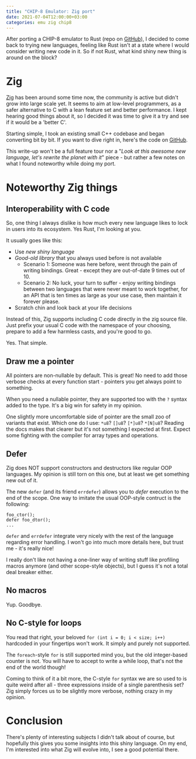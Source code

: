 ```yaml
---
title: "CHIP-8 Emulator: Zig port"
date: 2021-07-04T12:00:00+03:00
categories: emu zig chip8
---
```


After porting a CHIP-8 emulator to Rust (repo on [GitHub](https://github.com/Ryp/chip8-emu-rs)),
I decided to come back to trying new languages, feeling like Rust isn't at a state where I would consider writing new code in it.
So if not Rust, what kind shiny new thing is around on the block?

# Zig

[Zig](https://ziglang.org) has been around some time now, the community is active but didn't grow into large scale yet.
It seems to aim at low-level programmers, as a safer alternative to C with a lean feature set and better performance.
I kept hearing good things about it, so I decided it was time to give it a try and see if it would be a 'better C'.

Starting simple, I took an existing small C++ codebase and began converting bit by bit.
If you want to dive right in, here's the code on [GitHub](https://github.com/Ryp/chip8-emu-zig).

This write-up won't be a full feature tour nor a "*Look at this awesome new language, let's rewrite the planet with it*" piece -
but rather a few notes on what I found noteworthy while doing my port.

# Noteworthy Zig things

## Interoperability with C code

So, one thing I always dislike is how much every new language likes to lock in users into its ecosystem.
Yes Rust, I'm looking at you.

It usually goes like this:
- Use *new shiny language*
- *Good-old library* that you always used before is not available
    * Scenario 1: Someone was here before, went through the pain of writing bindings.
      Great - except they are out-of-date 9 times out of 10.
    * Scenario 2: No luck, your turn to suffer - enjoy writing bindings between two languages that were never meant to work together,
      for an API that is ten times as large as your use case, then maintain it forever please.
- Scratch chin and look back at your life decisions

Instead of this, Zig supports including C code directly in the zig source file.
Just prefix your usual C code with the namespace of your choosing,
prepare to add a few harmless casts, and you're good to go.

Yes. That simple.

## Draw me a pointer

All pointers are non-nullable by default. This is great! No need to add those verbose checks at every function start - pointers you get always point to something.

When you need a nullable pointer, they are supported too with the `?` syntax added to the type.
It's a big win for safety in my opinion.

One slightly more uncomfortable side of pointer are the small zoo of variants that exist. Which one do I use: `*u8`? `[]u8`? `[*]u8`? `*[N]u8`?
Reading the docs makes that clearer but it's not something I expected at first. Expect some fighting with the compiler for array types and operations.

## Defer

Zig does NOT support constructors and destructors like regular OOP languages. My opinion is still torn on this one, but at least we get something new out of it.

The new `defer` (and its friend `errdefer`) allows you to *defer* execution to the end of the scope.
One way to imitate the usual OOP-style contruct is the following:
```zig
foo_ctor();
defer foo_dtor();
...
```

`defer` and `errdefer` integrate very nicely with the rest of the language regarding error handling. I won't go into much more details here, but trust me - it's really nice!

I really don't like not having a one-liner way of writing stuff like profiling macros anymore (and other scope-style objects), but I guess it's not a total deal breaker either.

## No macros

Yup. Goodbye.

## No C-style for loops

You read that right, your beloved `for (int i = 0; i < size; i++)` hardcoded in your fingertips won't work. It simply and purely not supported.

The `foreach`-style `for` is still supported mind you, but the old integer-based counter is not.
You will have to accept to write a while loop, that's not the end of the world though!

Coming to think of it a bit more, the C-style `for` syntax we are so used to is quite weird after all -
three expressions inside of a single parenthesis set? Zig simply forces us to be slightly more verbose, nothing crazy in my opinion.

# Conclusion

There's plenty of interesting subjects I didn't talk about of course, but hopefully this gives you some insights into this shiny language.
On my end, I'm interested into what Zig will evolve into, I see a good potential there.
